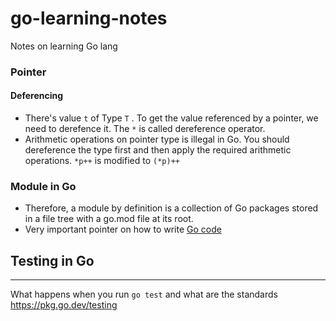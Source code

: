 # go-learning-notes
Notes on learning Go lang

### Pointer
#### Deferencing
- There's value `t` of Type `T` . To get the value referenced by a pointer, we need to derefence it. The `*` is called dereference operator.
- Arithmetic operations on pointer type is illegal in Go. You should dereference the type first and then apply the required arithmetic operations. `*p++` is modified to `(*p)++`
### Module in Go
- Therefore, a module by definition is a collection of Go packages stored in a file tree with a go.mod file at its root.
- Very important pointer on how to write [Go code](https://go.dev/doc/code)
## Testing in Go
---
What happens when you run `go test` and what are the standards
https://pkg.go.dev/testing
